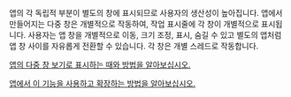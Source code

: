 ﻿앱의 각 독립적 부분이 별도의 창에 표시되므로 사용자의 생산성이 높아집니다. 앱에서 만들어지는 다중 창은 개별적으로 작동하여, 작업 표시줄에 각 창이 개별적으로 표시됩니다. 사용자는 앱 창을 개별적으로 이동, 크기 조정, 표시, 숨길 수 있고 별도의 앱처럼 앱 창 사이를 자유롭게 전환할 수 있습니다. 각 창은 개별 스레드로 작동합니다.

[앱의 다중 창 보기로 표시하는 때와 방법을 알아보십시오.](https://docs.microsoft.com/windows/uwp/design/layout/show-multiple-views)

[앱에서 이 기능을 사용하고 확장하는 방법을 알아보십시오.](https://github.com/Microsoft/WindowsTemplateStudio/blob/release/docs/UWP/features/multiple-views.md)
